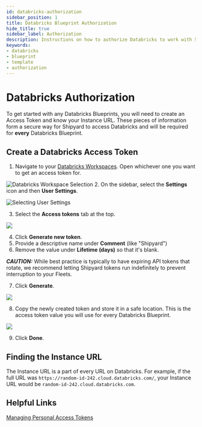 ```yaml
---
id: databricks-authorization
sidebar_position: 1
title: Databricks Blueprint Authorization
hide_title: true
sidebar_label: Authorization
description: Instructions on how to authorize Databricks to work with Shipyard's low-code Databricks templates.
keywords:
- databricks
- blueprint
- template
- authorization
---
```


# Databricks Authorization
To get started with any Databricks Blueprints, you will need to create an Access Token and know your Instance URL. These pieces of information form a secure way for Shipyard to access Databricks and will be required for **every** Databricks Blueprint.

## Create a Databricks Access Token

1. Navigate to your [Databricks Workspaces](https://accounts.cloud.databricks.com/workspaces). Open whichever one you want to get an access token for.

![Databricks Workspace Selection](https://cdn.sanity.io/images/2xyydva6/production/46c66077234d36529a81786db5268d9e0c5dc6cb-1304x380.png?w=450)
2. On the sidebar, select the **Settings** icon and then **User Settings**.

![Selecting User Settings](https://cdn.sanity.io/images/2xyydva6/production/6537c26e3401f8615c587a05c44277b27c4ddf64-404x263.png?w=450)

3. Select the **Access tokens** tab at the top.

![](https://cdn.sanity.io/images/2xyydva6/production/1e1cda213bb7bf884ce8f4a4a3cfc0973941418d-1103x253.png?w=450)

4. Click **Generate new token**.
5. Provide a descriptive name under **Comment** (like "Shipyard")
6. Remove the value under **Lifetime (days)** so that it's blank.

**_CAUTION:_**
While best practice is typically to have expiring API tokens that rotate, we recommend letting Shipyard tokens run indefinitely to prevent interruption to your Fleets.


7. Click **Generate**.

![](https://cdn.sanity.io/images/2xyydva6/production/6ed9caf708de720434ded58d4b523fa92209c570-523x299.png?w=450)

8. Copy the newly created token and store it in a safe location. This is the access token value you will use for every Databricks Blueprint.

![](https://cdn.sanity.io/images/2xyydva6/production/2a6de8d12695d9b7ea940a57988f7fb92dfcb275-520x252.png?w=450)

9. Click **Done**.

## Finding the Instance URL
The Instance URL is a part of every URL on Databricks. For example, if the full URL was `https://random-id-242.cloud.databricks.com/`, your Instance URL would be `random-id-242.cloud.databricks.com`.

## Helpful Links
[Managing Personal Access Tokens](https://docs.databricks.com/administration-guide/access-control/tokens.html)
